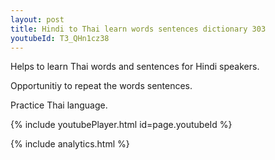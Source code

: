 ```yaml
---
layout: post
title: Hindi to Thai learn words sentences dictionary 303 
youtubeId: T3_QHn1cz38
---
```

 
 
Helps to learn Thai words and sentences for Hindi speakers.

Opportunitiy to repeat the words sentences. 

Practice Thai language. 
 
{% include youtubePlayer.html id=page.youtubeId %}
 
 
{% include analytics.html %}